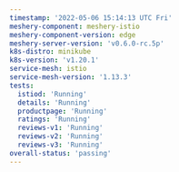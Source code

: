 ```yaml
---
timestamp: '2022-05-06 15:14:13 UTC Fri'
meshery-component: meshery-istio
meshery-component-version: edge
meshery-server-version: 'v0.6.0-rc.5p'
k8s-distro: minikube
k8s-version: 'v1.20.1'
service-mesh: istio
service-mesh-version: '1.13.3'
tests:
  istiod: 'Running'
  details: 'Running'
  productpage: 'Running'
  ratings: 'Running'
  reviews-v1: 'Running'
  reviews-v2: 'Running'
  reviews-v3: 'Running'
overall-status: 'passing'
---
```

